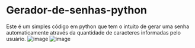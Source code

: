 # Gerador-de-senhas-python
Este é um simples código em python que tem o intuito de gerar uma senha automaticamente através da quantidade de caracteres informadas pelo usuário.
![image](https://github.com/Joao-Vitor-Marques-Braga/Gerador-de-senhas-python/assets/102833436/635b714e-882a-4a2b-bcc9-c01c8ebf4334)
![image](https://github.com/Joao-Vitor-Marques-Braga/Gerador-de-senhas-python/assets/102833436/b476522f-cb78-4e09-b7e9-efd9e5efa7f4)
